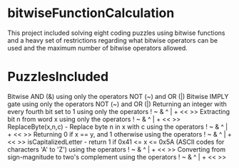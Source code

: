 # bitwiseFunctionCalculation
This project included solving eight coding puzzles using bitwise functions and a heavy set of restrictions regarding what bitwise operators can be used and the maximum number of bitwise operators allowed. 
# PuzzlesIncluded
Bitwise AND (&) using only the operators NOT (~) and OR (|) 
Bitwise IMPLY gate using only the operators NOT (~) and OR (|)
Returning an integer with every fourth bit set to 1 using only the operators ! ~ & ^ | + << >>
Extracting bit n from word x using only the operators ! ~ & ^ | + << >>
ReplaceByte(x,n,c) - Replace byte n in x with c using the operators ! ~ & ^ | + << >>
Returning 0 if x == y, and 1 otherwise using the operators ! ~ & ^ | + << >>
isCapitalizedLetter - return 1 if 0x41 <= x <= 0x5A (ASCII codes for characters 'A' to 'Z') using the operators ! ~ & ^ | + << >>
Converting from sign-magnitude to two's complement using the operators ! ~ & ^ | + << >>
